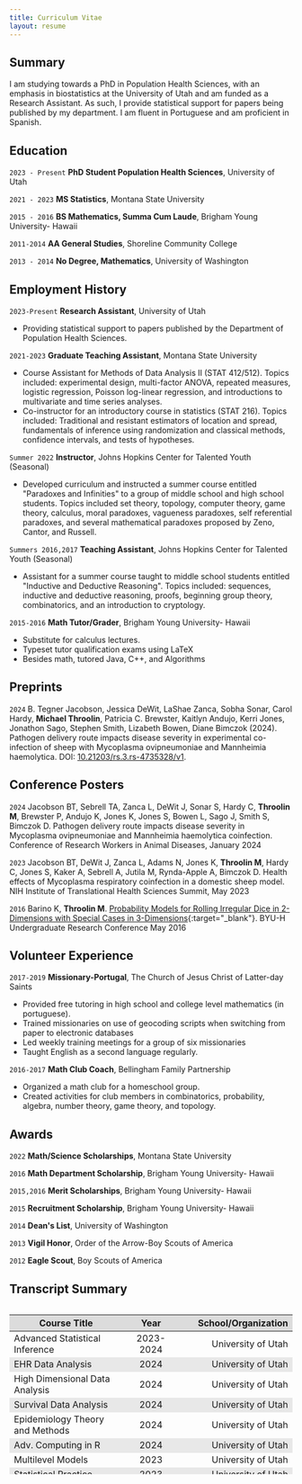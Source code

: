 ```yaml
---
title: Curriculum Vitae
layout: resume
---
```


## Summary

I am studying towards a PhD in Population Health Sciences, with an emphasis in biostatistics at the University of Utah and am funded as a Research Assistant. As such, I provide statistical support for papers being published by my department. I am fluent in Portuguese and am proficient in Spanish.

## Education

`2023 - Present`
**PhD Student Population Health Sciences**, 
University of Utah


`2021 - 2023`
**MS Statistics**, 
Montana State University

`2015 - 2016`
**BS Mathematics, Summa Cum Laude**, 
Brigham Young University- Hawaii

`2011-2014`
**AA General Studies**, 
Shoreline Community College

`2013 - 2014`
**No Degree, Mathematics**, 
University of Washington

## Employment History

`2023-Present`
**Research Assistant**, University of Utah

- Providing statistical support to papers published by the Department of Population Health Sciences.

`2021-2023`
**Graduate Teaching Assistant**, Montana State University 

- Course Assistant for Methods of Data Analysis II (STAT 412/512). Topics included: experimental design, multi-factor ANOVA, repeated measures, logistic regression, Poisson log-linear regression, and introductions to multivariate and time series analyses.
- Co-instructor for an introductory course in statistics (STAT 216). Topics included: Traditional and resistant estimators of location and spread, fundamentals of inference using randomization and classical methods, confidence intervals, and tests of hypotheses.

`Summer 2022`
**Instructor**, Johns Hopkins Center for Talented Youth (Seasonal) 

- Developed curriculum and instructed a summer course entitled "Paradoxes and Infinities" to a group of middle school and high school students. Topics included set theory, topology, computer theory, game theory, calculus, moral paradoxes, vagueness paradoxes, self referential paradoxes, and several mathematical paradoxes proposed by Zeno, Cantor, and Russell.

`Summers 2016,2017`
**Teaching Assistant**, Johns Hopkins Center for Talented Youth (Seasonal) 

- Assistant for a summer course taught to middle school students entitled "Inductive and Deductive Reasoning". Topics included: sequences, inductive and deductive reasoning, proofs, beginning group theory, combinatorics, and an introduction to cryptology.

`2015-2016`
**Math Tutor/Grader**, Brigham Young University- Hawaii 

- Substitute for calculus lectures.
- Typeset tutor qualification exams using LaTeX
- Besides math, tutored Java, C++, and Algorithms

## Preprints
`2024`
B. Tegner Jacobson, Jessica DeWit, LaShae Zanca, Sobha Sonar, Carol Hardy, **Michael Throolin**, Patricia C. Brewster, Kaitlyn Andujo, Kerri Jones, Jonathon Sago, Stephen Smith, Lizabeth Bowen, Diane Bimczok (2024). Pathogen delivery route impacts disease severity in experimental co-infection of sheep with Mycoplasma ovipneumoniae and Mannheimia haemolytica. DOI: [10.21203/rs.3.rs-4735328/v1](http://dx.doi.org/10.21203/rs.3.rs-4735328/v1). 

## Conference Posters

`2024`
Jacobson BT, Sebrell TA, Zanca L, DeWit J, Sonar S, Hardy C, **Throolin M**, Brewster P, Andujo K, Jones K, Jones S, Bowen L, Sago J, Smith S, Bimczok D.
Pathogen delivery route impacts disease severity in Mycoplasma ovipneumoniae and Mannheimia haemolytica coinfection.
Conference of Research Workers in Animal Diseases, January 2024

`2023`
Jacobson BT, DeWit J, Zanca L, Adams N, Jones K, **Throolin M**, Hardy C, Jones S, Kaker A, Sebrell A, Jutila M,  Rynda-Apple A, Bimczok D.
Health effects of Mycoplasma respiratory coinfection in a domestic sheep model.
NIH Institute of Translational Health Sciences Summit, May 2023

`2016`
Barino K, **Throolin M**.
[Probability Models for Rolling Irregular Dice in 2-Dimensions with Special Cases in 3-Dimensions](/documents/shaved_die.pdf){:target="_blank"}.
BYU-H Undergraduate Research Conference May 2016

## Volunteer Experience

`2017-2019`
**Missionary-Portugal**, The Church of Jesus Christ of Latter-day Saints

- Provided free tutoring in high school and college level mathematics (in portuguese).
- Trained missionaries on use of geocoding scripts when switching from paper to electronic databases
- Led weekly training meetings for a group of six missionaries
- Taught English as a second language regularly.

`2016-2017`
**Math Club Coach**, Bellingham Family Partnership

- Organized a math club for a homeschool group.
- Created activities for club members in combinatorics, probability, algebra, number theory, game theory, and topology.

## Awards
`2022`
**Math/Science Scholarships**, Montana State University

`2016`
**Math Department Scholarship**, Brigham Young University- Hawaii

`2015,2016`
**Merit Scholarships**, Brigham Young University- Hawaii

`2015`
**Recruitment Scholarship**, Brigham Young University- Hawaii

`2014`
**Dean's List**, University of Washington

`2013`
**Vigil Honor**, Order of the Arrow-Boy Scouts of America

`2012`
**Eagle Scout**, Boy Scouts of America

## Transcript Summary

<style>
.table-wrapper {
  overflow-y: scroll;
  height: 300px;
  width: 100%;
}
th {
  position: -webkit-sticky;
  position: sticky;
  top: 0;
  z-index: 2;
  background-color: #DCDCDC;
}
  table th:first-of-type {
    width: 40%;
}
table th:nth-of-type(2) {
    width: 20%;
}
table th:nth-of-type(3) {
    width: 40%;
}
tr:nth-child(even) {
  background-color: #E8E8E8!important;
}
</style>

<div class="table-wrapper" markdown="block">

| **Course Title** | **Year** | **School/Organization** |
|-----------------------|:-----------:|-----------------------:|
| Advanced Statistical Inference | 2023-2024  | University of Utah |
| EHR Data Analysis | 2024  | University of Utah |
| High Dimensional Data Analysis | 2024  | University of Utah |
| Survival Data Analysis | 2024  | University of Utah |
| Epidemiology Theory and Methods | 2024  | University of Utah |
| Adv. Computing in R | 2024  | University of Utah |
| Multilevel Models | 2023 | University of Utah |
| Statistical Practice | 2023 | University of Utah |
| Experimental Design | 2023  | Montana State University |
| Advanced Mathematical Statistics | 2023  | Montana State University |
| Statistical Consulting | 2022-2023  | Montana State University |
| Mixed Effects Models | 2022  | Montana State University |
| Time Series Analysis | 2022  | Montana State University |
| Bayesian Data Analysis | 2022  | Montana State University |
| Multivariate Analysis | 2022  | Montana State University |
| Mathematical Statistics | 2021-2022  | Montana State University |
| Linear Models/Regression Analysis | 2021-2022  | Montana State University |
| Computational Theory | 2016 | Brigham Young University-Hawaii |
| Algorithms and Complexity | 2016 | Brigham Young University-Hawaii |
| Numerical Methods | 2015-2016 | Brigham Young University-Hawaii |
| Real Analysis | 2015-2016 | Brigham Young University-Hawaii |
| Abstract Algebra | 2015-2016 | Brigham Young University-Hawaii |
| Differential Equations | 2014| University of Washington |
| Multivariate Calculus | 2014| University of Washington |

</div>

